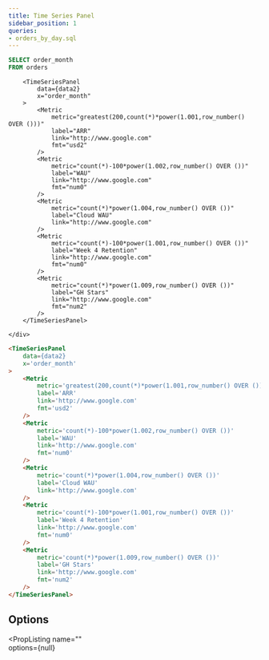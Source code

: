 ```yaml
---
title: Time Series Panel
sidebar_position: 1
queries: 
- orders_by_day.sql
---
```


```sql data2
SELECT order_month 
FROM orders 
```

<DocTab>
    <div slot='preview'>

		<TimeSeriesPanel
			data={data2}
			x="order_month"
		>
			<Metric
				metric="greatest(200,count(*)*power(1.001,row_number() OVER ()))"
				label="ARR"
				link="http://www.google.com"
				fmt="usd2"
			/>
			<Metric
				metric="count(*)-100*power(1.002,row_number() OVER ())"
				label="WAU"
				link="http://www.google.com"
				fmt="num0"
			/>
			<Metric
				metric="count(*)*power(1.004,row_number() OVER ())"
				label="Cloud WAU"
				link="http://www.google.com"
			/>
			<Metric
				metric="count(*)-100*power(1.001,row_number() OVER ())"
				label="Week 4 Retention"
				link="http://www.google.com"
				fmt="num0"
			/>
			<Metric
				metric="count(*)*power(1.009,row_number() OVER ())"
				label="GH Stars"
				link="http://www.google.com"
				fmt="num2"
			/>
		</TimeSeriesPanel>
		
    </div>

```markdown
<TimeSeriesPanel
	data={data2}
	x='order_month'
>
	<Metric
		metric='greatest(200,count(*)*power(1.001,row_number() OVER ()))'
		label='ARR'
		link='http://www.google.com'
		fmt='usd2'
	/>
	<Metric
		metric='count(*)-100*power(1.002,row_number() OVER ())'
		label='WAU'
		link='http://www.google.com'
		fmt='num0'
	/>
	<Metric
		metric='count(*)*power(1.004,row_number() OVER ())'
		label='Cloud WAU'
		link='http://www.google.com'
	/>
	<Metric
		metric='count(*)-100*power(1.001,row_number() OVER ())'
		label='Week 4 Retention'
		link='http://www.google.com'
		fmt='num0'
	/>
	<Metric
		metric='count(*)*power(1.009,row_number() OVER ())'
		label='GH Stars'
		link='http://www.google.com'
		fmt='num2'
	/>
</TimeSeriesPanel>
```
</DocTab>

## Options

<PropListing
    name=""  
    options={null}
>
</PropListing>